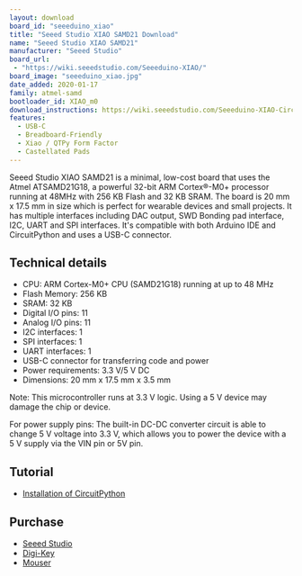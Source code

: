```yaml
---
layout: download
board_id: "seeeduino_xiao"
title: "Seeed Studio XIAO SAMD21 Download"
name: "Seeed Studio XIAO SAMD21"
manufacturer: "Seeed Studio"
board_url:
 - "https://wiki.seeedstudio.com/Seeeduino-XIAO/"
board_image: "seeeduino_xiao.jpg"
date_added: 2020-01-17
family: atmel-samd
bootloader_id: XIAO_m0
download_instructions: https://wiki.seeedstudio.com/Seeeduino-XIAO-CircuitPython/
features:
  - USB-C
  - Breadboard-Friendly
  - Xiao / QTPy Form Factor
  - Castellated Pads
---
```


Seeed Studio XIAO SAMD21 is a minimal, low-cost board that uses the Atmel ATSAMD21G18, a powerful 32-bit ARM Cortex®-M0+ processor running at 48MHz with 256 KB Flash and 32 KB SRAM. The board is 20 mm x 17.5 mm in size which is perfect for wearable devices and small projects. It has multiple interfaces including DAC output, SWD Bonding pad interface, I2C, UART and SPI interfaces. It's compatible with both Arduino IDE and CircuitPython and uses a USB-C connector.

## Technical details

* CPU: ARM Cortex-M0+ CPU (SAMD21G18) running at up to 48 MHz
* Flash Memory: 256 KB
* SRAM: 32 KB
* Digital I/O pins: 11
* Analog I/O pins: 11
* I2C interfaces: 1
* SPI interfaces: 1
* UART interfaces: 1
* USB-C connector for transferring code and power
* Power requirements: 3.3 V/5 V DC
* Dimensions: 20 mm x 17.5 mm x 3.5 mm

Note: This microcontroller runs at 3.3 V logic. Using a 5 V device may damage the chip or device.

For power supply pins: The built-in DC-DC converter circuit is able to change 5 V voltage into 3.3 V, which allows you to power the device with a 5 V supply via the VIN pin or 5V pin.

## Tutorial

* [Installation of CircuitPython](https://wiki.seeedstudio.com/Seeeduino-XIAO-CircuitPython/)

## Purchase

* [Seeed Studio](https://www.seeedstudio.com/Seeeduino-XIAO-Arduino-Microcontroller-SAMD21-Cortex-M0+-p-4426.html)
* [Digi-Key](https://www.digikey.com/en/product-highlight/s/seeed/seeeduino-xiao-arduino-microcontroller-samd21-cortex-m0)
* [Mouser](https://www.mouser.com/ProductDetail/Seeed-Studio/102010328?qs=GBLSl2AkirtQWO8CTzEK9g%3D%3D)
